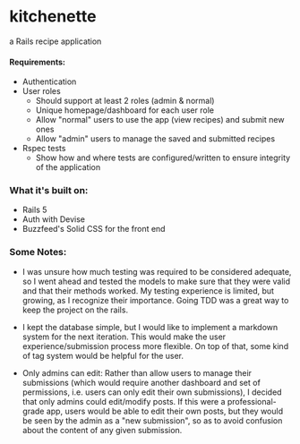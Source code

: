# kitchenette
a Rails recipe application

#### Requirements:
  - Authentication
  - User roles
    - Should support at least 2 roles (admin & normal)
    - Unique homepage/dashboard for each user role
    - Allow "normal" users to use the app (view recipes) and submit new ones
    - Allow "admin" users to manage the saved and submitted recipes
  - Rspec tests
    - Show how and where tests are configured/written to ensure integrity of the application

### What it's built on:
  - Rails 5
  - Auth with Devise
  - Buzzfeed's Solid CSS for the front end

### Some Notes:

- I was unsure how much testing was required to be considered adequate, so I went ahead and tested the models to make sure that they were valid and that their methods worked. My testing experience is limited, but growing, as I recognize their importance. Going TDD was a great way to keep the project on the rails.

- I kept the database simple, but I would like to implement a markdown system for the next iteration. This would make the user experience/submission process more flexible. On top of that, some kind of tag system would be helpful for the user.

- Only admins can edit: Rather than allow users to manage their submissions (which would require another dashboard and set of permissions, i.e. users can only edit their own submissions), I decided that only admins could edit/modify posts. If this were a professional-grade app, users would be able to edit their own posts, but they would be seen by the admin as a "new submission", so as to avoid confusion about the content of any given submission.